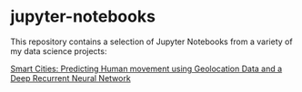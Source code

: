 # jupyter-notebooks

This repository contains a selection of Jupyter Notebooks from a variety of my data science projects:

[Smart Cities: Predicting Human movement using Geolocation Data and a Deep Recurrent Neural Network](https://github.com/spwatch/jupyter-notebooks/blob/master/smart_cities_270619_v2.ipynb)
